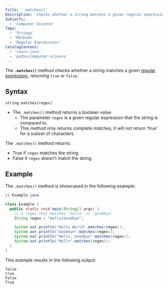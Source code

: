 ```yaml
---
Title: '.matches()'
Description: 'Checks whether a string matches a given regular expression.'
Subjects:
  - 'Computer Science'
Tags:
  - 'Strings'
  - 'Methods'
  - 'Regular Expressions'
CatalogContent:
  - 'learn-java'
  - 'paths/computer-science'
---
```


The **`.matches()`** method checks whether a string matches a given [regular expression](https://www.codecademy.com/resources/docs/general/regular-expressions), returning `true` or `false`.

## Syntax

```pseudo
string.matches(regex)
```

- The `.matches()` method returns a boolean value.
  - The parameter `regex` is a given regular expression that the string is compared to. 
  - This method only returns complete matches, it will not return 'true' for a subset of characters.

The `.matches()` method returns:
  - True if `regex` matches the string.
  - False if `regex` doesn't match the string.
  
## Example

The `.matches()` method is showcased in the following example:

```java
\\ Example.java

class Example {
  public static void main(String[] args) {
    // a regex that matches 'hello' or 'goodbye'
    String regex = "Hello|Goodbye";

    System.out.println("Hello World".matches(regex));
    System.out.println("Goodbye".matches(regex));
    System.out.println("Hello, Goodbye".matches(regex));
    System.out.println("Hello".matches(regex));
  }
}
```
This example results in the following output:

```shell
false
true
False
True
```